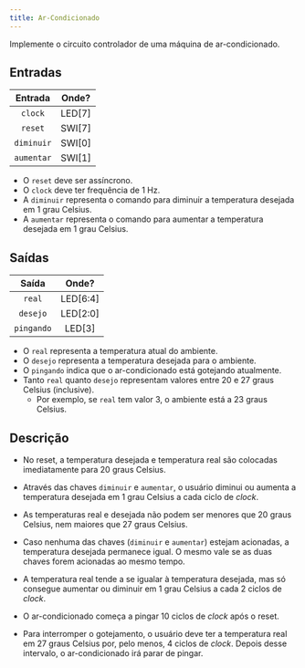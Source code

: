 ```yaml
---
title: Ar-Condicionado
---
```


Implemente o circuito controlador de uma máquina de ar-condicionado.

##  Entradas

| Entrada | Onde? |
| :--: | :--: |
| `clock` | LED[7] |
| `reset` | SWI[7] |
| `diminuir` | SWI[0] |
| `aumentar` | SWI[1] |

- O `reset` deve ser assíncrono.
- O `clock` deve ter frequência de 1 Hz.
- A `diminuir` representa o comando para diminuir a temperatura desejada em 1 grau Celsius.
- A `aumentar` representa o comando para aumentar a temperatura desejada em 1 grau Celsius.

## Saídas

| Saída | Onde? |
| :--: | :--: |
| `real` | LED[6:4] |
| `desejo` | LED[2:0] |
| `pingando` | LED[3] |

- O `real` representa a temperatura atual do ambiente.
- O `desejo` representa a temperatura desejada para o ambiente.
- O `pingando` indica que o ar-condicionado está gotejando atualmente.
- Tanto `real` quanto `desejo` representam valores entre 20 e 27 graus Celsius (inclusive).
   - Por exemplo, se `real` tem valor 3, o ambiente está a 23 graus Celsius.

## Descrição

- No reset, a temperatura desejada e temperatura real são colocadas imediatamente para 20 graus Celsius.

- Através das chaves `diminuir` e `aumentar`, o usuário diminui ou aumenta a temperatura desejada em 1 grau Celsius a cada ciclo de *clock*.

- As temperaturas real e desejada não podem ser menores que 20 graus Celsius, nem maiores que 27 graus Celsius.

- Caso nenhuma das chaves (`diminuir` e `aumentar`) estejam acionadas, a temperatura desejada permanece igual. O mesmo vale se as duas chaves forem acionadas ao mesmo tempo.

- A temperatura real tende a se igualar à temperatura desejada, mas só consegue aumentar ou diminuir em 1 grau Celsius a cada 2 ciclos de *clock*.

- O ar-condicionado começa a pingar 10 ciclos de *clock* após o reset.

- Para interromper o gotejamento, o usuário deve ter a temperatura real em 27 graus Celsius por, pelo menos, 4 ciclos de *clock*. Depois desse intervalo, o ar-condicionado irá parar de pingar.